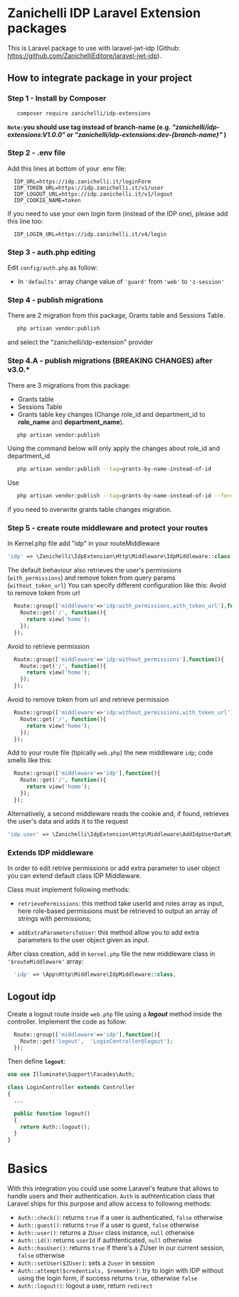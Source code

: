 # Zanichelli IDP Laravel Extension packages

This is Laravel package to use with laravel-jwt-idp (Github: https://github.com/ZanichelliEditore/laravel-jwt-idp).

## How to integrate package in your project

### Step 1 - Install by Composer

```bash
   composer require zanichelli/idp-extensions
```

**`Note:`you should use tag instead of branch-name (e.g. _"zanichelli/idp-extensions:V1.0.0"_ or _"zanichelli/idp-extensions:dev-{branch-name}"_ )**

### Step 2 - .env file

Add this lines at bottom of your .env file:

```
  IDP_URL=https://idp.zanichelli.it/loginForm
  IDP_TOKEN_URL=https://idp.zanichelli.it/v1/user
  IDP_LOGOUT_URL=https://idp.zanichelli.it/v1/logout
  IDP_COOKIE_NAME=token
```

If you need to use your own login form (instead of the IDP one), please add this line too:

```
  IDP_LOGIN_URL=https://idp.zanichelli.it/v4/login
```

### Step 3 - auth.php editing

Edit `config/auth.php` as follow:

- In `'defaults'` array change value of `'guard'` from `'web'` to `'z-session'`

### Step 4 - publish migrations

There are 2 migration from this package, Grants table and Sessions Table.

```bash
   php artisan vendor:publish
```

and select the "zanichelli/idp-extension" provider

### Step 4.A - publish migrations (BREAKING CHANGES) after v3.0.**\***

There are 3 migrations from this package:

- Grants table
- Sessions Table
- Grants table key changes (Change role_id and department_id to **role_name** and **department_name**).

```bash
   php artisan vendor:publish
```

Using the command below will only apply the changes about role_id and department_id

```bash
   php artisan vendor:publish --tag=grants-by-name-instead-of-id
```

Use

```bash
   php artisan vendor:publish --tag=grants-by-name-instead-of-id --force
```

if you need to overwrite grants table changes migration.

### Step 5 - create route middleware and protect your routes

In Kernel.php file add "idp" in your routeMiddleware

```php
'idp' => \Zanichelli\IdpExtension\Http\Middleware\IdpMiddleware::class,
```

The default behaviour also retrieves the user's permissions (`with_permissions`) and remove token from query params (`without_token_url`)
You can specify different configuration like this:
Avoid to remove token from url
```php
  Route::group(['middleware'=>'idp:with_permissions,with_token_url'],function(){
    Route::get('/', function(){
      return view('home');
    });
  });
```
Avoid to retrieve permission
```php
  Route::group(['middleware'=>'idp:without_permissions'],function(){
    Route::get('/', function(){
      return view('home');
    });
  });
```
Avoid to remove token from url and retrieve permission
```php
  Route::group(['middleware'=>'idp:without_permissions,with_token_url'],function(){
    Route::get('/', function(){
      return view('home');
    });
  });
```

Add to your route file (tipically `web.php`) the new middleware `idp`; code smells like this:

```php
  Route::group(['middleware'=>'idp'],function(){
    Route::get('/', function(){
      return view('home');
    });
  });
```

Alternatively, a second middleware reads the cookie and, if found, retrieves the user's data and adds it to the request

```php
'idp.user' => \Zanichelli\IdpExtension\Http\Middleware\AddIdpUserDataMiddleware::class,
```

### Extends IDP middleware

In order to edit retrive permissions or add extra parameter to user object you can extend default class IDP Middleware.

Class must implement following methods:

- `retrievePermissions`: this method take userId and roles array as input, here role-based permissions must be retrieved to output an array of strings with permissions;

- `addExtraParametersToUser`: this method allow you to add extra parameters to the user object given as input.

After class creation, add in `kernel.php` file the new middleware class in `'$routeMiddleware'` array:

```php
  'idp' => \App\Http\Middleware\IdpMiddleware::class,
```

## Logout idp

Create a logout route inside `web.php` file using a **_logout_** method inside the controller.
Implement the code as follow:

```php
  Route::group(['middleware'=>'idp'],function(){
    Route::get('logout',  'LoginController@logout');
  });
```

Then define **`logout`**:

```php
use use Illuminate\Support\Facades\Auth;

class LoginController extends Controller
{
  ...

  public function logout()
  {
    return Auth::logout();
  }
}
```

# Basics

With this integration you could use some Laravel's feature that allows to handle users and their authentication.
`Auth` is authtentication class that Laravel ships for this purpose and allow access to following methods:

- `Auth::check()`: returns `true` if a user is authenticated, `false` otherwise
- `Auth::guest()`: returns `true` if a user is guest, `false` otherwise
- `Auth::user()`: returns a `ZUser` class instance, `null` otherwise
- `Auth::id()`: returns `userId` if authtenticated, `null` otherwise
- `Auth::hasUser()`: returns `true` if there's a ZUser in our current session, `false` otherwise
- `Auth::setUser($ZUser)`: sets a `Zuser` in session
- `Auth::attempt($credentials, $remember)`: try to login with IDP without using the login form, if success returns `true`, otherwise `false`
- `Auth::logout()`: logout a user, return `redirect`
